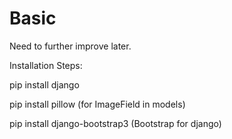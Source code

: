 # Basic

Need to further improve later.

Installation Steps:

pip install django

pip install pillow (for ImageField in models)

pip install django-bootstrap3 (Bootstrap for django)
